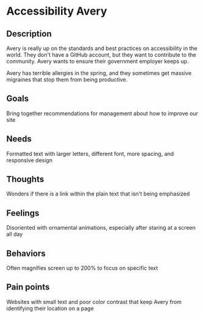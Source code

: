 # Accessibility Avery

## Description
Avery is really up on the standards and best practices on accessibility in the world. They don't have a GitHub account, but they want to contribute to the community. Avery wants to ensure their government employer keeps up. 

Avery has terrible allergies in the spring, and they sometimes get massive migraines that stop them from being productive. 

## Goals
Bring together recommendations for management about how to improve our site

## Needs
Formatted text with larger letters, different font, more spacing, and responsive design

## Thoughts
Wonders if there is a link within the plain text that isn't being emphasized

## Feelings
Disoriented with ornamental animations, especially after staring at a screen all day

## Behaviors
Often magnifies screen up to 200% to focus on specific text

## Pain points
Websites with small text and poor color contrast that keep Avery from identifying their location on a page
